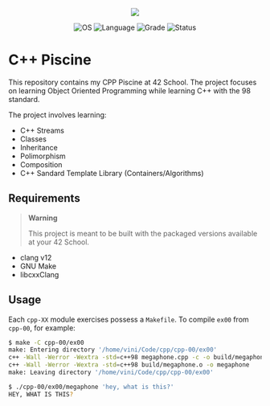 <p align="center">
    <img src="https://game.42sp.org.br/static/assets/achievements/cppm.png">
</p>

<p align="center">
    <img src="https://img.shields.io/badge/OS-Linux-blue" alt="OS">
    <img src="https://img.shields.io/badge/Language-C%2B%2B98-orange.svg" alt="Language">
    <img src="https://img.shields.io/badge/Grade-100%2F100-brightgreen.svg" alt="Grade">
    <img src="https://img.shields.io/badge/Status-Completed-brightgreen.svg" alt="Status">
</p>

# C++ Piscine
This repository contains my CPP Piscine at 42 School.
The project focuses on learning Object Oriented Programming while learning C++ with the 98 standard.

The project involves learning:

- C++ Streams
- Classes
- Inheritance
- Polimorphism
- Composition
- C++ Sandard Template Library (Containers/Algorithms)

## Requirements
> **Warning**
>
> This project is meant to be built with the packaged versions available at your 42 School.

- clang v12
- GNU Make
- libcxxClang

## Usage
Each `cpp-XX` module exercises possess a `Makefile`.
To compile `ex00` from `cpp-00`, for example:

```sh
$ make -C cpp-00/ex00 
make: Entering directory '/home/vini/Code/cpp/cpp-00/ex00'
c++ -Wall -Werror -Wextra -std=c++98 megaphone.cpp -c -o build/megaphone.o
c++ -Wall -Werror -Wextra -std=c++98 build/megaphone.o -o megaphone
make: Leaving directory '/home/vini/Code/cpp/cpp-00/ex00'

$ ./cpp-00/ex00/megaphone 'hey, what is this?'
HEY, WHAT IS THIS?
```
